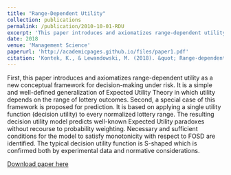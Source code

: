 ```yaml
---
title: "Range-Dependent Utility"
collection: publications
permalink: /publication/2010-10-01-RDU
excerpt: 'This paper introduces and axiomatizes range-dependent utility for decision-making under risk.'
date: 2018
venue: 'Management Science'
paperurl: 'http://academicpages.github.io/files/paper1.pdf'
citation: 'Kontek, K., & Lewandowski, M. (2018). &quot; Range-dependent utility.&quot; <i>Management Science</i>, 64(6), 2812-2832.'
---
```

First, this paper introduces and axiomatizes range-dependent utility as a new conceptual framework for decision-making under risk. It is a simple and well-defined generalization of Expected Utility Theory in which utility depends on the range of lottery outcomes. Second, a special case of this framework is proposed for prediction. It is based on applying a single utility function (decision utility) to every normalized lottery range. The resulting decision utility model predicts well-known Expected Utility paradoxes without recourse to probability weighting. Necessary and sufficient conditions for the model to satisfy monotonicity with respect to FOSD are identified. The typical decision utility function is S-shaped which is confirmed both by experimental data and normative considerations.

[Download paper here](http://mtlewandowski.github.io/files/RDU.pdf)
